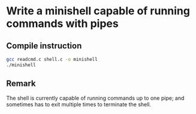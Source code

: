 # Write a minishell capable of running commands with pipes

## Compile instruction
```bash
gcc readcmd.c shell.c -o minishell
./minishell
```

## Remark
The shell is currently capable of running commands up to one pipe; and sometimes has to exit multiple times to terminate the shell.

